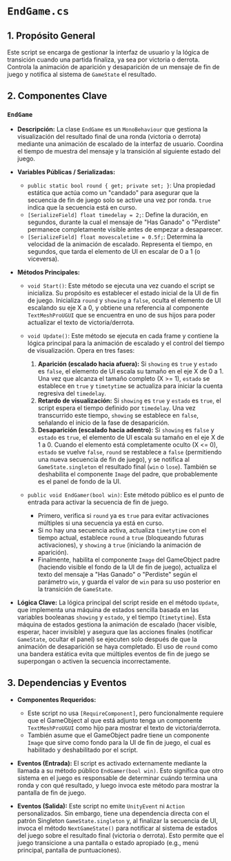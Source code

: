 # `EndGame.cs`

## 1. Propósito General
Este script se encarga de gestionar la interfaz de usuario y la lógica de transición cuando una partida finaliza, ya sea por victoria o derrota. Controla la animación de aparición y desaparición de un mensaje de fin de juego y notifica al sistema de `GameState` el resultado.

## 2. Componentes Clave

### `EndGame`
- **Descripción:** La clase `EndGame` es un `MonoBehaviour` que gestiona la visualización del resultado final de una ronda (victoria o derrota) mediante una animación de escalado de la interfaz de usuario. Coordina el tiempo de muestra del mensaje y la transición al siguiente estado del juego.

- **Variables Públicas / Serializadas:**
    - `public static bool round { get; private set; }`: Una propiedad estática que actúa como un "candado" para asegurar que la secuencia de fin de juego solo se active una vez por ronda. `true` indica que la secuencia está en curso.
    - `[SerializeField] float timedelay = 2;`: Define la duración, en segundos, durante la cual el mensaje de "Has Ganado" o "Perdiste" permanece completamente visible antes de empezar a desaparecer.
    - `[SerializeField] float movescaletime = 0.5f;`: Determina la velocidad de la animación de escalado. Representa el tiempo, en segundos, que tarda el elemento de UI en escalar de 0 a 1 (o viceversa).

- **Métodos Principales:**
    - `void Start()`:
        Este método se ejecuta una vez cuando el script se inicializa. Su propósito es establecer el estado inicial de la UI de fin de juego. Inicializa `round` y `showing` a `false`, oculta el elemento de UI escalando su eje X a 0, y obtiene una referencia al componente `TextMeshProUGUI` que se encuentra en uno de sus hijos para poder actualizar el texto de victoria/derrota.

    - `void Update()`:
        Este método se ejecuta en cada frame y contiene la lógica principal para la animación de escalado y el control del tiempo de visualización. Opera en tres fases:
        1.  **Aparición (escalado hacia afuera):** Si `showing` es `true` y `estado` es `false`, el elemento de UI escala su tamaño en el eje X de 0 a 1. Una vez que alcanza el tamaño completo (X >= 1), `estado` se establece en `true` y `timetytime` se actualiza para iniciar la cuenta regresiva del `timedelay`.
        2.  **Retardo de visualización:** Si `showing` es `true` y `estado` es `true`, el script espera el tiempo definido por `timedelay`. Una vez transcurrido este tiempo, `showing` se establece en `false`, señalando el inicio de la fase de desaparición.
        3.  **Desaparición (escalado hacia adentro):** Si `showing` es `false` y `estado` es `true`, el elemento de UI escala su tamaño en el eje X de 1 a 0. Cuando el elemento está completamente oculto (X <= 0), `estado` se vuelve `false`, `round` se restablece a `false` (permitiendo una nueva secuencia de fin de juego), y se notifica al `GameState.singleton` el resultado final (`win` o `lose`). También se deshabilita el componente `Image` del padre, que probablemente es el panel de fondo de la UI.

    - `public void EndGamer(bool win)`:
        Este método público es el punto de entrada para activar la secuencia de fin de juego.
        - Primero, verifica si `round` ya es `true` para evitar activaciones múltiples si una secuencia ya está en curso.
        - Si no hay una secuencia activa, actualiza `timetytime` con el tiempo actual, establece `round` a `true` (bloqueando futuras activaciones), y `showing` a `true` (iniciando la animación de aparición).
        - Finalmente, habilita el componente `Image` del GameObject padre (haciendo visible el fondo de la UI de fin de juego), actualiza el texto del mensaje a "Has Ganado" o "Perdiste" según el parámetro `win`, y guarda el valor de `win` para su uso posterior en la transición de `GameState`.

- **Lógica Clave:**
La lógica principal del script reside en el método `Update`, que implementa una máquina de estados sencilla basada en las variables booleanas `showing` y `estado`, y el tiempo (`timetytime`). Esta máquina de estados gestiona la animación de escalado (hacer visible, esperar, hacer invisible) y asegura que las acciones finales (notificar `GameState`, ocultar el panel) se ejecuten solo después de que la animación de desaparición se haya completado. El uso de `round` como una bandera estática evita que múltiples eventos de fin de juego se superpongan o activen la secuencia incorrectamente.

## 3. Dependencias y Eventos
- **Componentes Requeridos:**
    - Este script no usa `[RequireComponent]`, pero funcionalmente requiere que el GameObject al que está adjunto tenga un componente `TextMeshProUGUI` como hijo para mostrar el texto de victoria/derrota.
    - También asume que el GameObject padre tiene un componente `Image` que sirve como fondo para la UI de fin de juego, el cual es habilitado y deshabilitado por el script.

- **Eventos (Entrada):**
    El script es activado externamente mediante la llamada a su método público `EndGamer(bool win)`. Esto significa que otro sistema en el juego es responsable de determinar cuándo termina una ronda y con qué resultado, y luego invoca este método para mostrar la pantalla de fin de juego.

- **Eventos (Salida):**
    Este script no emite `UnityEvent` ni `Action` personalizados. Sin embargo, tiene una dependencia directa con el patrón Singleton `GameState.singleton` y, al finalizar la secuencia de UI, invoca el método `NextGameState()` para notificar al sistema de estados del juego sobre el resultado final (victoria o derrota). Esto permite que el juego transicione a una pantalla o estado apropiado (e.g., menú principal, pantalla de puntuaciones).